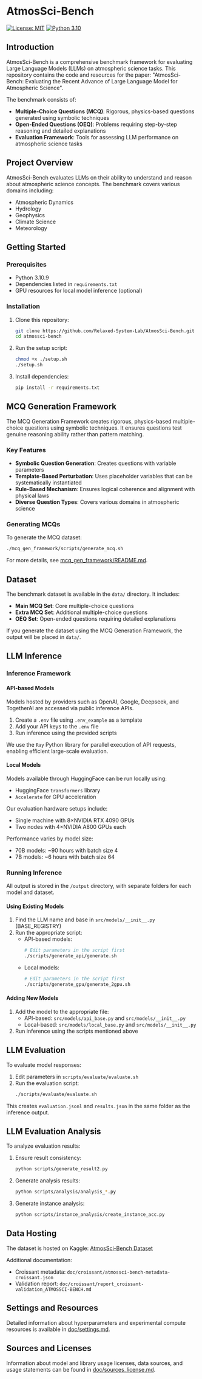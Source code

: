 # AtmosSci-Bench

[![License: MIT](https://img.shields.io/badge/License-MIT-yellow.svg)](https://opensource.org/licenses/MIT)
[![Python 3.10](https://img.shields.io/badge/python-3.10-blue.svg)](https://www.python.org/downloads/release/python-3109/)

## Introduction

AtmosSci-Bench is a comprehensive benchmark framework for evaluating Large Language Models (LLMs) on atmospheric science tasks. This repository contains the code and resources for the paper: "AtmosSci-Bench: Evaluating the Recent Advance of Large Language Model for Atmospheric Science".

The benchmark consists of:
- **Multiple-Choice Questions (MCQ)**: Rigorous, physics-based questions generated using symbolic techniques
- **Open-Ended Questions (OEQ)**: Problems requiring step-by-step reasoning and detailed explanations
- **Evaluation Framework**: Tools for assessing LLM performance on atmospheric science tasks

## Project Overview

AtmosSci-Bench evaluates LLMs on their ability to understand and reason about atmospheric science concepts. The benchmark covers various domains including:
- Atmospheric Dynamics
- Hydrology
- Geophysics
- Climate Science
- Meteorology

## Getting Started

### Prerequisites

- Python 3.10.9
- Dependencies listed in `requirements.txt`
- GPU resources for local model inference (optional)

### Installation

1. Clone this repository:
   ```bash
   git clone https://github.com/Relaxed-System-Lab/AtmosSci-Bench.git
   cd atmossci-bench
   ```

2. Run the setup script:
   ```bash
   chmod +x ./setup.sh
   ./setup.sh
   ```

3. Install dependencies:
   ```bash
   pip install -r requirements.txt
   ```

## MCQ Generation Framework

The MCQ Generation Framework creates rigorous, physics-based multiple-choice questions using symbolic techniques. It ensures questions test genuine reasoning ability rather than pattern matching.

### Key Features

- **Symbolic Question Generation**: Creates questions with variable parameters
- **Template-Based Perturbation**: Uses placeholder variables that can be systematically instantiated
- **Rule-Based Mechanism**: Ensures logical coherence and alignment with physical laws
- **Diverse Question Types**: Covers various domains in atmospheric science

### Generating MCQs

To generate the MCQ dataset:

```bash
./mcq_gen_framework/scripts/generate_mcq.sh
```

For more details, see [mcq_gen_framework/README.md](mcq_gen_framework/README.md).

## Dataset

The benchmark dataset is available in the `data/` directory. It includes:

- **Main MCQ Set**: Core multiple-choice questions
- **Extra MCQ Set**: Additional multiple-choice questions
- **OEQ Set**: Open-ended questions requiring detailed explanations

If you generate the dataset using the MCQ Generation Framework, the output will be placed in `data/`.

## LLM Inference

### Inference Framework

#### API-based Models

Models hosted by providers such as OpenAI, Google, Deepseek, and TogetherAI are accessed via public inference APIs.

1. Create a `.env` file using `.env_example` as a template
2. Add your API keys to the `.env` file
3. Run inference using the provided scripts

We use the `Ray` Python library for parallel execution of API requests, enabling efficient large-scale evaluation.

#### Local Models

Models available through HuggingFace can be run locally using:
- HuggingFace `transformers` library
- `Accelerate` for GPU acceleration

Our evaluation hardware setups include:
- Single machine with 8×NVIDIA RTX 4090 GPUs
- Two nodes with 4×NVIDIA A800 GPUs each

Performance varies by model size:
- 70B models: ~90 hours with batch size 4
- 7B models: ~6 hours with batch size 64

### Running Inference

All output is stored in the `/output` directory, with separate folders for each model and dataset.

#### Using Existing Models

1. Find the LLM name and base in `src/models/__init__.py` (BASE_REGISTRY)
2. Run the appropriate script:
   - API-based models:
     ```bash
     # Edit parameters in the script first
     ./scripts/generate_api/generate.sh
     ```
   - Local models:
     ```bash
     # Edit parameters in the script first
     ./scripts/generate_gpu/generate_2gpu.sh
     ```

#### Adding New Models

1. Add the model to the appropriate file:
   - API-based: `src/models/api_base.py` and `src/models/__init__.py`
   - Local-based: `src/models/local_base.py` and `src/models/__init__.py`
2. Run inference using the scripts mentioned above

## LLM Evaluation

To evaluate model responses:

1. Edit parameters in `scripts/evaluate/evaluate.sh`
2. Run the evaluation script:
   ```bash
   ./scripts/evaluate/evaluate.sh
   ```

This creates `evaluation.jsonl` and `results.json` in the same folder as the inference output.

## LLM Evaluation Analysis

To analyze evaluation results:

1. Ensure result consistency:
   ```bash
   python scripts/generate_result2.py
   ```

2. Generate analysis results:
   ```bash
   python scripts/analysis/analysis_*.py
   ```

3. Generate instance analysis:
   ```bash
   python scripts/instance_analysis/create_instance_acc.py
   ```

## Data Hosting

The dataset is hosted on Kaggle: [AtmosSci-Bench Dataset](https://kaggle.com/datasets/f1d2d8c65b440f5c527d30d31800c5211817cec354ffb47e5c45a829667d90df)

Additional documentation:
- Croissant metadata: `doc/croissant/atmossci-bench-metadata-croissant.json`
- Validation report: `doc/croissant/report_croissant-validation_ATMOSSCI-BENCH.md`

## Settings and Resources

Detailed information about hyperparameters and experimental compute resources is available in [doc/settings.md](doc/settings.md).

## Sources and Licenses

Information about model and library usage licenses, data sources, and usage statements can be found in [doc/sources_license.md](doc/sources_license.md).